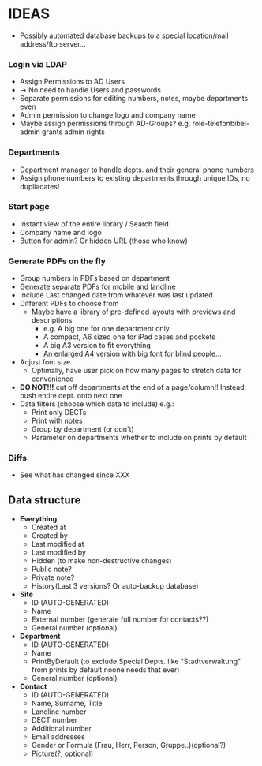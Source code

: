 # IDEAS

- Possibly automated database backups to a special location/mail address/ftp server...

### **Login via LDAP** 
- Assign Permissions to AD Users
- -> No need to handle Users and passwords
- Separate permissions for editing numbers, notes, maybe departments even
- Admin permission to change logo and company name 
- Maybe assign permissions through AD-Groups? e.g. role-telefonbibel-admin grants admin rights

### **Departments**
- Department manager to handle depts. and their general phone numbers
- Assign phone numbers to existing departments through unique IDs, no dupliacates! 

### **Start page**
- Instant view of the entire library / Search field
- Company name and logo
- Button for admin? Or hidden URL (those who know)

### **Generate PDFs on the fly**
- Group numbers in PDFs based on department
- Generate separate PDFs for mobile and landline
- Include Last changed date from whatever was last updated
- Different PDFs to choose from
    - Maybe have a library of pre-defined layouts with previews and descriptions
        - e.g. A big one for one department only
        - A compact, A6 sized one for iPad cases and pockets
        - A big A3 version to fit everything
        - An enlarged A4 version with big font for blind people...
- Adjust font size 
    - Optimally, have user pick on how many pages to stretch data for convenience
- **DO NOT!!!** cut off departments at the end of a page/column!! Instead, push entire dept. onto next one
- Data filters (choose which data to include) e.g.:
    - Print only DECTs
    - Print with notes
    - Group by department (or don't)
    - Parameter on departments whether to include on prints by default

### Diffs
- See what has changed since XXX

## **Data structure**
- **Everything**
    - Created at
    - Created by
    - Last modified at
    - Last modified by
    - Hidden (to make non-destructive changes)
    - Public note?
    - Private note?
    - History(Last 3 versions? Or auto-backup database)
- **Site**
    - ID (AUTO-GENERATED)
    - Name
    - External number (generate full number for contacts??)
    - General number (optional)
- **Department**
    - ID (AUTO-GENERATED)
    - Name
    - PrintByDefault (to exclude Special Depts. like "Stadtverwaltung" from prints by default noone needs that ever)
    - General number (optional)
- **Contact**
    - ID (AUTO-GENERATED)
    - Name, Surname, Title
    - Landline number
    - DECT number
    - Additional number
    - Email addresses
    - Gender or Formula (Frau, Herr, Person, Gruppe..)(optional?)
    - Picture(?, optional)
